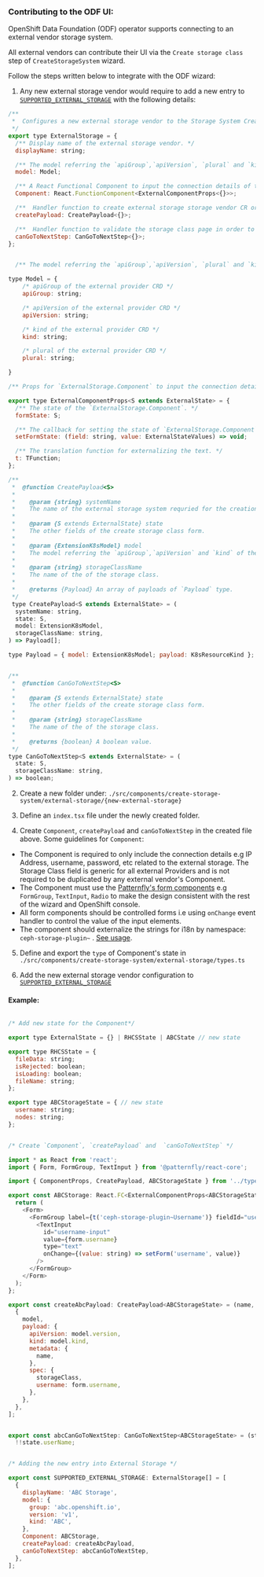 ### Contributing to the ODF UI:


OpenShift Data Foundation (ODF) operator supports connecting to an external vendor storage system.

All external vendors can contribute their UI via the `Create storage class` step of `CreateStorageSystem` wizard.

Follow the steps written below to integrate with the ODF wizard:


1. Any new external storage vendor would require to add a new entry to  [`SUPPORTED_EXTERNAL_STORAGE`](https://github.com/openshift/console/blob/master/frontend/packages/ceph-storage-plugin/src/components/create-storage-system/external-storage/index.ts) with the following details:
```js
/**
 *  Configures a new external storage vendor to the Storage System Creation wizard.
 */
export type ExternalStorage = {
  /** Display name of the external storage vendor. */
  displayName: string;

  /** The model referring the `apiGroup`,`apiVersion`, `plural` and `kind` of the external storage vendor's CRD. */
  model: Model;

  /** A React Functional Component to input the connection details of the external storage vendor. */
  Component: React.FunctionComponent<ExternalComponentProps<{}>>;

  /**  Handler function to create external storage storage vendor CR or resources. */
  createPayload: CreatePayload<{}>;

  /**  Handler function to validate the storage class page in order to move to the next step of wizard */
  canGoToNextStep: CanGoToNextStep<{}>;
};

```

```js

  /** The model referring the `apiGroup`,`apiVersion`, `plural` and `kind` of the external storage vendor's CRD. */

type Model = {
    /* apiGroup of the external provider CRD */
    apiGroup: string;

    /* apiVersion of the external provider CRD */
    apiVersion: string;

    /* kind of the external provider CRD */
    kind: string;

    /* plural of the external provider CRD */
    plural: string;

}

/** Props for `ExternalStorage.Component` to input the connection details of the external storage vendor. */

export type ExternalComponentProps<S extends ExternalState> = {
  /** The state of the `ExternalStorage.Component`. */
  formState: S;

  /** The callback for setting the state of `ExternalStorage.Component` */
  setFormState: (field: string, value: ExternalStateValues) => void;

  /** The translation function for externalizing the text. */
  t: TFunction;
};

```

```js
/**
 *  @function CreatePayload<S>
 *
 *    @param {string} systemName
 *    The name of the external storage system requried for the creation of the external custom resource.
 *
 *    @param {S extends ExternalState} state
 *    The other fields of the create storage class form.
 *
 *    @param {ExtensionK8sModel} model
 *    The model referring the `apiGroup`,`apiVersion` and `kind` of the external storage vendor's CRD.
 *
 *    @param {string} storageClassName
 *    The name of the of the storage class.
 *
 *    @returns {Payload} An array of payloads of `Payload` type.
 */
 type CreatePayload<S extends ExternalState> = (
  systemName: string,
  state: S,
  model: ExtensionK8sModel,
  storageClassName: string,
) => Payload[];

type Payload = { model: ExtensionK8sModel; payload: K8sResourceKind };

```

```js 

/**
 *  @function CanGoToNextStep<S>
 *
 *    @param {S extends ExternalState} state
 *    The other fields of the create storage class form.
 *
 *    @param {string} storageClassName
 *    The name of the of the storage class.
 *
 *    @returns {boolean} A boolean value.
 */
type CanGoToNextStep<S extends ExternalState> = (
  state: S,
  storageClassName: string,
) => boolean;

```
     
2. Create a new folder under: `./src/components/create-storage-system/external-storage/{new-external-storage}`

3. Define an `index.tsx` file under the newly created folder. 

4. Create `Component`, `createPayload` and  `canGoToNextStep` in the created file above. Some guidelines for `Component`:

* The Component is required to only include the connection details e.g IP Address, username, password, etc related to the external storage. The Storage Class field is generic for all external Providers and is not required to be duplicated by any external vendor's Component.
* The Component must use the [Patternfly's form components](https://www.patternfly.org/v4/components/form) e.g `FormGroup`, `TextInput`, `Radio` to make the design consistent with the rest of the wizard and OpenShift console.
* All form components should be controlled forms i.e using `onChange` event handler to control the value of the input elements.
* The component should externalize the strings for i18n by namespace: `ceph-storage-plugin~`  . [See usage](https://github.com/openshift/console/blob/master/frontend/packages/ceph-storage-plugin/src/components/ocs-install/existing-cluster-modal.tsx#L17).

5. Define and export the `type` of Component's state in `./src/components/create-storage-system/external-storage/types.ts`

6. Add the new external storage vendor configuration to [`SUPPORTED_EXTERNAL_STORAGE`](https://github.com/openshift/console/blob/master/frontend/packages/ceph-storage-plugin/src/components/create-storage-system/external-storage/index.ts)


#### Example:


```js

/* Add new state for the Component*/

export type ExternalState = {} | RHCSState | ABCState // new state  

export type RHCSState = {
  fileData: string;
  isRejected: boolean;
  isLoading: boolean;
  fileName: string;
};

export type ABCStorageState = { // new state
  username: string;
  nodes: string;
};
```


```js

/* Create `Component`, `createPayload` and  `canGoToNextStep` */

import * as React from 'react';
import { Form, FormGroup, TextInput } from '@patternfly/react-core';

import { ComponentProps, CreatePayload, ABCStorageState } from '../types';

export const ABCStorage: React.FC<ExternalComponentProps<ABCStorageState>> = ({ form, setForm, t }) => {
  return (
    <Form>
      <FormGroup label={t('ceph-storage-plugin~Username')} fieldId="username-input">
        <TextInput
          id="username-input"
          value={form.username}
          type="text"
          onChange={(value: string) => setForm('username', value)}
        />
      </FormGroup>
    </Form>
  );
};

export const createAbcPayload: CreatePayload<ABCStorageState> = (name, storageClass, form, model) => [
  {
    model,
    payload: {
      apiVersion: model.version,
      kind: model.kind,
      metadata: {
        name,
      },
      spec: {
        storageClass,
        username: form.username,
      },
    },
  },
];


export const abcCanGoToNextStep: CanGoToNextStep<ABCStorageState> = (state) =>
  !!state.userName;
```

```js

/* Adding the new entry into External Storage */

export const SUPPORTED_EXTERNAL_STORAGE: ExternalStorage[] = [
  {
    displayName: 'ABC Storage',
    model: {
      group: 'abc.openshift.io',
      version: 'v1',
      kind: 'ABC',
    },
    Component: ABCStorage,
    createPayload: createAbcPayload,
    canGoToNextStep: abcCanGoToNextStep,
  },
];
```

